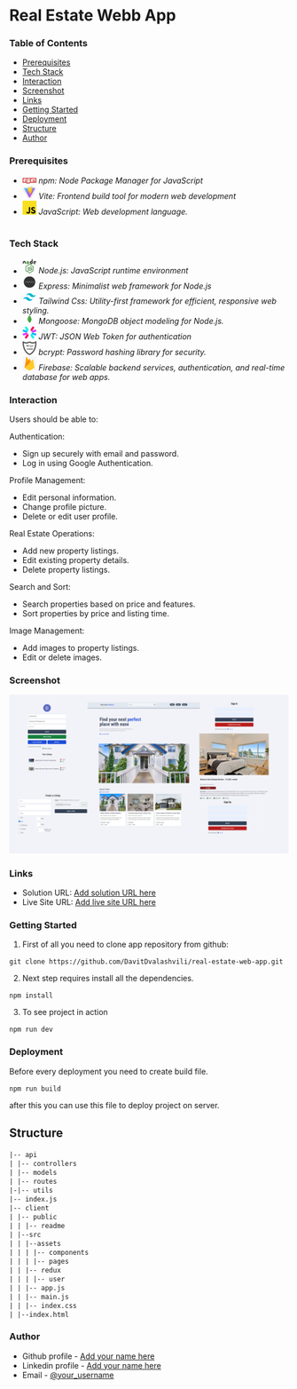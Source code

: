 # Real Estate Webb App

### Table of Contents

- [Prerequisites](#Prerequisites)
- [Tech Stack](#Tech-Stack)
- [Interaction](#Interaction)
- [Screenshot](#Screenshot)
- [Links](#Links)
- [Getting Started](#Getting-Started)
- [Deployment](#Deployment)
- [Structure](#Structure)
- [Author](#Author)

### Prerequisites

- <img src="client/public/readme/npm.png" width="25" style="top: 8px" /> _npm: Node Package Manager for JavaScript_
- <img src="client/public/readme/vite.jpg" width="25" style="top: 8px" /> _Vite: Frontend build tool for modern web development_
- <img src="client/public/readme/js.png" width="25" style="top: 8px" /> _JavaScript: Web development language._

#

### Tech Stack

- <img src="client/public/readme/nodejs.png" width="25" style="top: 8px" /> _Node.js: JavaScript runtime environment_
- <img src="client/public/readme/expressjs.png" width="25" style="top: 8px" /> _Express: Minimalist web framework for Node.js_
- <img src="client/public/readme/tailwind.png" width="25" style="top: 8px" /> _Tailwind Css: Utility-first framework for efficient, responsive web styling._
- <img src="client/public/readme/mongoose.png" width="25" style="top: 8px" /> _Mongoose: MongoDB object modeling for Node.js._
- <img src="client/public/readme/jwt.png" width="25" style="top: 8px" /> _JWT: JSON Web Token for authentication_
- <img src="client/public/readme/bcrypt.png" width="25" style="top: 8px" /> _bcrypt: Password hashing library for security._
- <img src="client/public/readme/firebase.png" width="25" style="top: 8px" /> _Firebase: Scalable backend services, authentication, and real-time database for web apps._

### Interaction

Users should be able to:

Authentication:

- Sign up securely with email and password.
- Log in using Google Authentication.

Profile Management:

- Edit personal information.
- Change profile picture.
- Delete or edit user profile.

Real Estate Operations:

- Add new property listings.
- Edit existing property details.
- Delete property listings.

Search and Sort:

- Search properties based on price and features.
- Sort properties by price and listing time.

Image Management:

- Add images to property listings.
- Edit or delete images.

### Screenshot

![](./client/public/preview.png)

### Links

- Solution URL: [Add solution URL here](https://github.com/DavitDvalashvili/real-estate-web-app)
- Live Site URL: [Add live site URL here](https://real-estate-web-app-client.vercel.app)

### Getting Started

1. First of all you need to clone app repository from github:

```
git clone https://github.com/DavitDvalashvili/real-estate-web-app.git
```

2. Next step requires install all the dependencies.

```
npm install
```

3. To see project in action

```
npm run dev
```

### Deployment

Before every deployment you need to create build file.

```
npm run build
```

after this you can use this file to deploy project on server.

## Structure

```
|-- api
| |-- controllers
| |-- models
| |-- routes
|-|-- utils
|-- index.js
|-- client
| |-- public
| | |-- readme
| |--src
| | |--assets
| | | |-- components
| | | |-- pages
| | |-- redux
| | | |-- user
| | |-- app.js
| | |-- main.js
| | |-- index.css
| |--index.html

```

### Author

- Github profile - [Add your name here](https://github.com/DavitDvalashvili)
- Linkedin profile - [Add your name here](https://www.linkedin.com/in/davit-dvalashvili-0421b6253)
- Email - [@your_username](davitdvalashvili1996@gmail.com)
